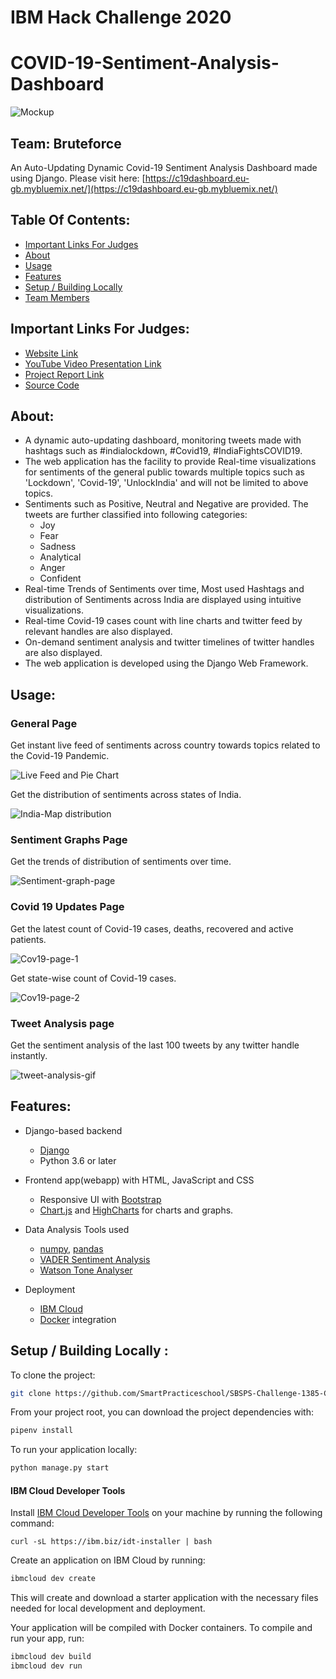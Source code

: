 # IBM Hack Challenge 2020
# COVID-19-Sentiment-Analysis-Dashboard

![Mockup](https://github.com/SmartPracticeschool/SBSPS-Challenge-1385-COVID-19-Sentiment-Analysis-Dashboard/blob/master/Images/mkp-1.png)


## Team: Bruteforce
An Auto-Updating Dynamic Covid-19 Sentiment Analysis Dashboard made using Django. Please visit here: [https://c19dashboard.eu-gb.mybluemix.net/](https://c19dashboard.eu-gb.mybluemix.net/)

## Table Of Contents:
- [Important Links For Judges](#important-links-for-judges)
- [About](#about)
- [Usage](#usage)
- [Features](#features)
- [Setup / Building Locally](#setup/buildinglocally)
- [Team Members](#team-members)

## Important Links For Judges:
- [Website Link](https://c19dashboard.eu-gb.mybluemix.net/)
- [YouTube Video Presentation Link](https://www.youtube.com/watch?v=YXsMKCpl7xA)
- [Project Report Link](https://github.com/SmartPracticeschool/SBSPS-Challenge-1385-COVID-19-Sentiment-Analysis-Dashboard/blob/master/Project-Report-Covid-19-Sentiment-Analysis-Dashboard-Team-Bruteforce.pdf)
- [Source Code](https://github.com/SmartPracticeschool/SBSPS-Challenge-1385-COVID-19-Sentiment-Analysis-Dashboard/tree/master/C19Dashboard)

## About:
- A dynamic auto-updating dashboard, monitoring tweets made with hashtags such as #indialockdown, #Covid19, #IndiaFightsCOVID19.
- The web application has the facility to provide Real-time visualizations for sentiments of the general public towards multiple topics such as 'Lockdown', 'Covid-19', 'UnlockIndia' and will not be limited to above topics.
- Sentiments such as Positive, Neutral and Negative are provided. The tweets are further classified into following categories:
  - Joy
  - Fear
  - Sadness
  - Analytical
  - Anger
  - Confident
- Real-time Trends of Sentiments over time, Most used Hashtags and distribution of Sentiments across India are displayed using intuitive visualizations.
- Real-time Covid-19 cases count with line charts and twitter feed by relevant handles are also displayed.
- On-demand sentiment analysis and twitter timelines of twitter handles are also displayed.
- The web application is developed using the Django Web Framework.
## Usage:

### General Page

Get instant live feed of sentiments across country towards topics related to the Covid-19 Pandemic.

![Live Feed and Pie Chart](https://github.com/SmartPracticeschool/SBSPS-Challenge-1385-COVID-19-Sentiment-Analysis-Dashboard/blob/master/Images/General-Page-crop.png)

Get the distribution of sentiments across states of India.

![India-Map distribution](https://github.com/SmartPracticeschool/SBSPS-Challenge-1385-COVID-19-Sentiment-Analysis-Dashboard/blob/master/Images/General-Page-Crop-2.jpg)

### Sentiment Graphs Page

Get the trends of distribution of sentiments over time.

![Sentiment-graph-page](https://github.com/SmartPracticeschool/SBSPS-Challenge-1385-COVID-19-Sentiment-Analysis-Dashboard/blob/master/Images/Sentiment-Graphs-Page.png)

### Covid 19 Updates Page

Get the latest count of Covid-19 cases, deaths, recovered and active patients.

![Cov19-page-1](https://github.com/SmartPracticeschool/SBSPS-Challenge-1385-COVID-19-Sentiment-Analysis-Dashboard/blob/master/Images/Covid-19-updates-Page.png)

Get state-wise count of Covid-19 cases.

![Cov19-page-2](https://github.com/SmartPracticeschool/SBSPS-Challenge-1385-COVID-19-Sentiment-Analysis-Dashboard/blob/master/Images/Covid-19-updates-Page-1.png.jpg)

### Tweet Analysis page

Get the sentiment analysis of the last 100 tweets by any twitter handle instantly.

![tweet-analysis-gif](https://github.com/SmartPracticeschool/SBSPS-Challenge-1385-COVID-19-Sentiment-Analysis-Dashboard/blob/master/Images/feature.gif)

## Features:

- Django-based backend
    - [Django](https://www.djangoproject.com/)
    - Python 3.6 or later
    
- Frontend app(webapp) with HTML, JavaScript and CSS
    - Responsive UI with [Bootstrap](https://getbootstrap.com/)
    - [Chart.js](https://www.chartjs.org/) and [HighCharts](https://www.highcharts.com/) for charts and graphs.
    
- Data Analysis Tools used
  - [numpy](https://numpy.org/), [pandas](https://pandas.pydata.org/)
  - [VADER Sentiment Analysis](https://github.com/cjhutto/vaderSentiment)
  - [Watson Tone Analyser](https://www.ibm.com/watson/services/tone-analyzer/)
  
- Deployment
    - [IBM Cloud](https://www.ibm.com/in-en/cloud)
    - [Docker](https://www.docker.com/) integration

## Setup / Building Locally :

To clone the project: 
```bash
git clone https://github.com/SmartPracticeschool/SBSPS-Challenge-1385-COVID-19-Sentiment-Analysis-Dashboard.git
```
From your project root, you can download the project dependencies with:

```bash
pipenv install
```

To run your application locally:

```bash
python manage.py start
```

#### IBM Cloud Developer Tools

Install [IBM Cloud Developer Tools](https://cloud.ibm.com/docs/cli?topic=cloud-cli-getting-started) on your machine by running the following command:
```
curl -sL https://ibm.biz/idt-installer | bash
```

Create an application on IBM Cloud by running:

```bash
ibmcloud dev create
```

This will create and download a starter application with the necessary files needed for local development and deployment.

Your application will be compiled with Docker containers. To compile and run your app, run:

```bash
ibmcloud dev build
ibmcloud dev run
```
